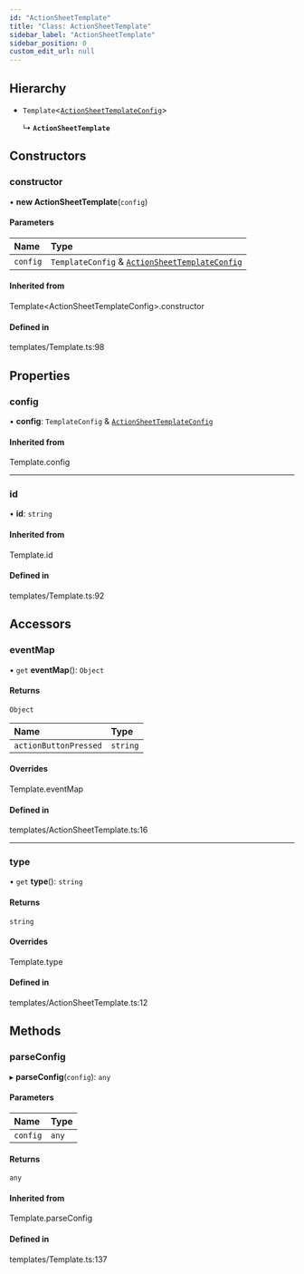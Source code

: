```yaml
---
id: "ActionSheetTemplate"
title: "Class: ActionSheetTemplate"
sidebar_label: "ActionSheetTemplate"
sidebar_position: 0
custom_edit_url: null
---
```


## Hierarchy

- `Template`<[`ActionSheetTemplateConfig`](../interfaces/ActionSheetTemplateConfig.md)\>

  ↳ **`ActionSheetTemplate`**

## Constructors

### constructor

• **new ActionSheetTemplate**(`config`)

#### Parameters

| Name | Type |
| :------ | :------ |
| `config` | `TemplateConfig` & [`ActionSheetTemplateConfig`](../interfaces/ActionSheetTemplateConfig.md) |

#### Inherited from

Template<ActionSheetTemplateConfig\>.constructor

#### Defined in

templates/Template.ts:98

## Properties

### config

• **config**: `TemplateConfig` & [`ActionSheetTemplateConfig`](../interfaces/ActionSheetTemplateConfig.md)

#### Inherited from

Template.config

___

### id

• **id**: `string`

#### Inherited from

Template.id

#### Defined in

templates/Template.ts:92

## Accessors

### eventMap

• `get` **eventMap**(): `Object`

#### Returns

`Object`

| Name | Type |
| :------ | :------ |
| `actionButtonPressed` | `string` |

#### Overrides

Template.eventMap

#### Defined in

templates/ActionSheetTemplate.ts:16

___

### type

• `get` **type**(): `string`

#### Returns

`string`

#### Overrides

Template.type

#### Defined in

templates/ActionSheetTemplate.ts:12

## Methods

### parseConfig

▸ **parseConfig**(`config`): `any`

#### Parameters

| Name | Type |
| :------ | :------ |
| `config` | `any` |

#### Returns

`any`

#### Inherited from

Template.parseConfig

#### Defined in

templates/Template.ts:137
